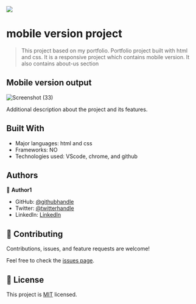 ![](https://img.shields.io/badge/Microverse-blueviolet)

# mobile version project

> This project based on my portfolio. Portfolio project built with html and css.
> It is a responsive project which contains mobile version.
> It also contains about-us section

## Mobile version output

![Screenshot (33)](https://user-images.githubusercontent.com/61976324/143509431-90dd75b9-2a55-40c7-9da4-3df66314bbc1.png)

Additional description about the project and its features.

## Built With

- Major languages: html and css
- Frameworks: NO
- Technologies used: VScode, chrome, and github

## Authors

👤 **Author1**

- GitHub: [@githubhandle](https://github.com/oyelakinG9/setup_project.git)
- Twitter: [@twitterhandle](https://github.com/oyelakinG9/setup_project.git)
- LinkedIn: [LinkedIn](https://www.linkedin.com/in/oyelakin-ridwan-4b4a02b6)

## 🤝 Contributing

Contributions, issues, and feature requests are welcome!

Feel free to check the [issues page](https://github.com/oyelakinG9/my_portfolio/issues).

## 📝 License

This project is [MIT](./MIT.md) licensed.
